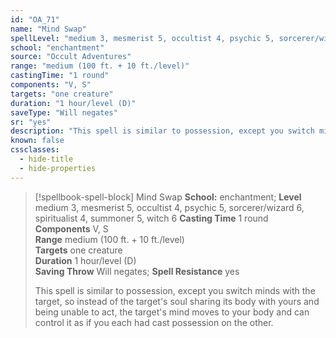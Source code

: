```yaml
---
id: "OA_71"
name: "Mind Swap"
spellLevel: "medium 3, mesmerist 5, occultist 4, psychic 5, sorcerer/wizard 6, spiritualist 4, summoner 5, witch 6"
school: "enchantment"
source: "Occult Adventures"
range: "medium (100 ft. + 10 ft./level)"
castingTime: "1 round"
components: "V, S"
targets: "one creature"
duration: "1 hour/level (D)"
saveType: "Will negates"
sr: "yes"
description: "This spell is similar to possession, except you switch minds with the target, so instead of the target's soul sharing its body with yours and being unable to act, the target's mind moves to your body and can control it as if you each had cast possession on the other."
known: false
cssclasses:
  - hide-title
  - hide-properties
---
```


> [!spellbook-spell-block] Mind Swap
> **School:** enchantment; **Level** medium 3, mesmerist 5, occultist 4, psychic 5, sorcerer/wizard 6, spiritualist 4, summoner 5, witch 6
> **Casting Time** 1 round  
> **Components** V, S  
> **Range** medium (100 ft. + 10 ft./level)  
> **Targets** one creature  
> **Duration** 1 hour/level (D)  
> **Saving Throw** Will negates; **Spell Resistance** yes
> 
> This spell is similar to possession, except you switch minds with the target, so instead of the target's soul sharing its body with yours and being unable to act, the target's mind moves to your body and can control it as if you each had cast possession on the other.